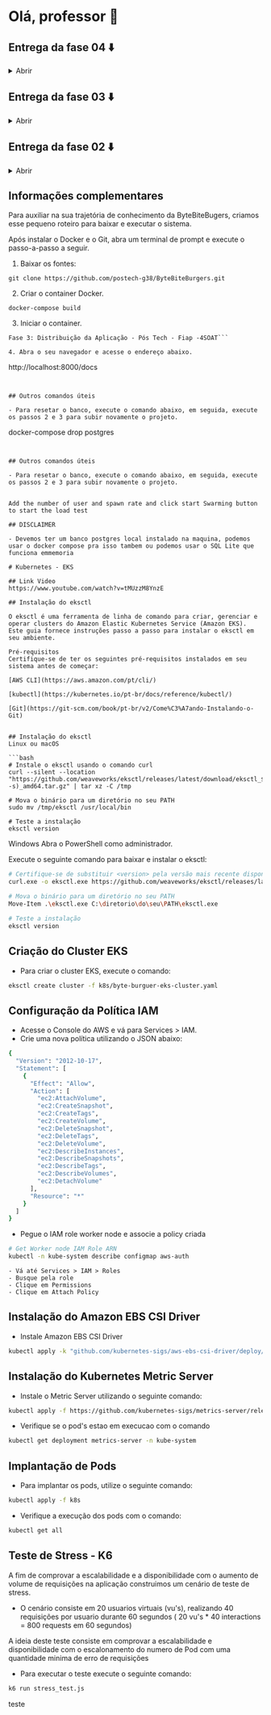 # Olá, professor 👋

## Entrega da fase 04 ⬇️
<details> 
  <summary>Abrir</summary>

  ➡️ Fase 04: 
  
  [![Assista ao Vídeo no YouTube](https://img.shields.io/badge/Assista%20ao%20V%C3%ADdeo-no%20YouTube-red?style=for-the-badge&logo=youtube)](https://www.youtube.com/watch?v=FEfz40NYuA0)

<details>
  <summary>Repositórios</summary>

  #### Microsserviços
  
  - Usuário: https://github.com/postech-g38/ByteBiteBurgersUsers
  - Pedido: https://github.com/postech-g38/ByteBiteBurgersOrders 
  - Pagamento: https://github.com/postech-g38/ByteBiteBurgersPayment 
     
</details>

<details>
  <summary>Desenho de Arquitetura</summary>
</details>

</details>
  
## Entrega da fase 03 ⬇️

<details> 
  <summary>Abrir</summary>

  ➡️ Fase 03: 
  
[![Assista ao Vídeo no YouTube](https://img.shields.io/badge/Assista%20ao%20V%C3%ADdeo-no%20YouTube-red?style=for-the-badge&logo=youtube)](https://www.youtube.com/watch?v=FEfz40NYuA0)


<details>
  <summary>Repositórios</summary>

Aplicação
https://github.com/postech-g38/ByteBiteBurgers

Lambda
https://github.com/postech-g38/lambda-metrics

Infra Kubernetes com Terraform
https://github.com/postech-g38/terraform-eks

Infra banco de dados gerenciáveis com Terraform
https://github.com/postech-g38/terraform-rds

</details>

<details>
  <summary>Desenho de Arquitetura</summary>

  ![Desenho de Arquitetura](https://github.com/postech-g38/ByteBiteBurgers/assets/51934321/b8f3c32e-80b5-46f4-99fc-3abaf3e256cd)

</details>

<details>
  <summary>Estrutura do banco de dados</summary>
  
![Desenho do banco](https://github.com/postech-g38/ByteBiteBurgers/assets/51934321/d63154d1-3686-4f56-a778-4ed6454cdb23)

</details>
</details>

## Entrega da fase 02 ⬇️

<details> 
  <summary>Abrir</summary>

➡️ Fase 02: 

[![Assista ao Vídeo no YouTube](https://img.shields.io/badge/Assista%20ao%20V%C3%ADdeo-no%20YouTube-red?style=for-the-badge&logo=youtube)](https://www.youtube.com/watch?v=tMUzzM8YnzE)




<details>
  <summary>Desenho de Arquitetura</summary>

  ![Desenho de Arquitetura](https://github.com/postech-g38/ByteBiteBurgers/assets/51934321/b8f3c32e-80b5-46f4-99fc-3abaf3e256cd)


  
</details>

<details>
  <summary>Os requisitos do negócio (problema)</summary>

Automatizar o processo de pedidos em estabelecimentos, proporcionando uma experiência eficiente para os clientes, criando um fluxo de trabalho, desde a realização do pedido até a entrega do produto. Por fim, facilitar o gerenciamento de pedidos, pagamentos, usuários e produtos disponíveis.

## Requisitos Funcionais

1. **Gerenciamento de Pedidos:**
   - Permitir que os clientes façam pedidos através dos totens.
   - Criar uma fila de pedidos para otimizar a entrega.
   - Permitir a atualização do status do pedido e consulta em tempo real.

2. **Notificações:**


teste
   - Notificar o usuário quando o pedido estiver concluído.

3. **Processamento de Pagamentos:**
   - Aceitar métodos de pagamento diretamente no totem.
   - Processar e alterar o pedido automaticamente.

4. **Gerenciamento de Produtos:**
   - Permitir a consulta, edição e deleção dos produtos no sistema.

5. **Gerenciamento de Usuários:**
   - Permitir a consulta, edição e deleção dos usuários do sistema.

## Requisitos Não Funcionais

1. **Desempenho:**
   - Lidar com picos de tráfego e indisponibilidade de máquinas.
   - Escalar conforme necessário sem perder dados.

2. **Escalabilidade:**
   - Permitir que o sistema cresça sem a necessidade de recriar o projeto.

## Riscos de Negócio

- **Sistemas Terceiros:**
  - O pagamento é processado em um sistema terceiro, que pode estar indisponível no momento, afetando a operação.
 
</details>
 

<details>
  <summary>Os requisitos de infraestrutura: </summary>
 ## Nuvem Utilizada

Amazon Web Services (AWS)

## Recursos Utilizados no Projeto

O projeto foi iniciado com a ferramenta `eksctl`, que auxilia e facilita o processo de criação de clusters na AWS. Foram utilizados os seguintes serviços da AWS para compor o projeto nesta entrega:

- **Amazon EKS (Elastic Kubernetes Service):**
  - Utilizado para gerenciar clusters Kubernetes.

- **Amazon EC2 (Elastic Compute Cloud):**
  - Utilizado para fornecer instâncias virtuais escaláveis para o projeto.

- **Amazon EBS (Elastic Block Store):**
  - Utilizado para fornecer volumes de armazenamento persistentes para as instâncias EC2.
</details>

<details>
  <summary>Link do Swagger no projeto ou link para download da collection do Postman (JSON).</summary>

- **Swagger:**
  - Link para a documentação Swagger que sobe com a aplicação: [http://localhost:8000/docs](http://localhost:8000/docs)

- **Postman:**
  - Collection do Postman: [ByteBiteBurgers](https://www.postman.com/gold-robot-4346/workspace/g38-pos-tech-fiap/collection/30696994-63b32e4a-a75e-4298-a551-d8cfeb17253b?action=share&creator=30696994&active-environment=30696994-08c7d317-27c4-47af-b65f-8e6d5ca36b23)
  - 
</details>
</details>

## Informações complementares


Para auxiliar na sua trajetória de conhecimento da ByteBiteBugers, criamos esse pequeno roteiro para baixar e executar o sistema.

Após instalar o Docker e o Git, abra um terminal de prompt e execute o passo-a-passo a seguir.

1. Baixar os fontes:

```
git clone https://github.com/postech-g38/ByteBiteBurgers.git
```

2. Criar o container Docker.

```
docker-compose build
```

3. Iniciar o container.

```
Fase 3: Distribuição da Aplicação - Pós Tech - Fiap -4SOAT```

4. Abra o seu navegador e acesse o endereço abaixo.
```
http://localhost:8000/docs
```


## Outros comandos úteis

- Para resetar o banco, execute o comando abaixo, em seguida, execute os passos 2 e 3 para subir novamente o projeto.

```
docker-compose drop postgres
```


## Outros comandos úteis

- Para resetar o banco, execute o comando abaixo, em seguida, execute os passos 2 e 3 para subir novamente o projeto.


Add the number of user and spawn rate and click start Swarming button to start the load test

## DISCLAIMER

- Devemos ter um banco postgres local instalado na maquina, podemos usar o docker compose pra isso tambem ou podemos usar o SQL Lite que funciona emmemoria

# Kubernetes - EKS

## Link Video
https://www.youtube.com/watch?v=tMUzzM8YnzE

## Instalação do eksctl

O eksctl é uma ferramenta de linha de comando para criar, gerenciar e operar clusters do Amazon Elastic Kubernetes Service (Amazon EKS). Este guia fornece instruções passo a passo para instalar o eksctl em seu ambiente.

Pré-requisitos
Certifique-se de ter os seguintes pré-requisitos instalados em seu sistema antes de começar:

[AWS CLI](https://aws.amazon.com/pt/cli/)

[kubectl](https://kubernetes.io/pt-br/docs/reference/kubectl/)

[Git](https://git-scm.com/book/pt-br/v2/Come%C3%A7ando-Instalando-o-Git)


## Instalação do eksctl
Linux ou macOS

```bash
# Instale o eksctl usando o comando curl
curl --silent --location "https://github.com/weaveworks/eksctl/releases/latest/download/eksctl_$(uname -s)_amd64.tar.gz" | tar xz -C /tmp

# Mova o binário para um diretório no seu PATH
sudo mv /tmp/eksctl /usr/local/bin

# Teste a instalação
eksctl version
```
Windows
Abra o PowerShell como administrador.

Execute o seguinte comando para baixar e instalar o eksctl:

```bash
# Certifique-se de substituir <version> pela versão mais recente disponível
curl.exe -o eksctl.exe https://github.com/weaveworks/eksctl/releases/latest/download/eksctl_Windows_amd64.exe

# Mova o binário para um diretório no seu PATH
Move-Item .\eksctl.exe C:\diretorio\do\seu\PATH\eksctl.exe

# Teste a instalação
eksctl version
```
## Criação do Cluster EKS

- Para criar o cluster EKS, execute o comando:

```bash
eksctl create cluster -f k8s/byte-burguer-eks-cluster.yaml
```
## Configuração da Política IAM
 - Acesse o Console do AWS e vá para Services > IAM.
 - Crie uma nova política utilizando o JSON abaixo:

```bash
{
  "Version": "2012-10-17",
  "Statement": [
    {
      "Effect": "Allow",
      "Action": [
        "ec2:AttachVolume",
        "ec2:CreateSnapshot",
        "ec2:CreateTags",
        "ec2:CreateVolume",
        "ec2:DeleteSnapshot",
        "ec2:DeleteTags",
        "ec2:DeleteVolume",
        "ec2:DescribeInstances",
        "ec2:DescribeSnapshots",
        "ec2:DescribeTags",
        "ec2:DescribeVolumes",
        "ec2:DetachVolume"
      ],
      "Resource": "*"
    }
  ]
}
```
- Pegue o IAM role worker node e associe a policy criada

```bash
# Get Worker node IAM Role ARN
kubectl -n kube-system describe configmap aws-auth

```
    - Vá até Services > IAM > Roles
    - Busque pela role
    - Clique em Permissions
    - Clique em Attach Policy

 ## Instalação do Amazon EBS CSI Driver

- Instale Amazon EBS CSI Driver

```bash
kubectl apply -k "github.com/kubernetes-sigs/aws-ebs-csi-driver/deploy/kubernetes/overlays/stable/?ref=master"
```
## Instalação do Kubernetes Metric Server

- Instale o Metric Server utilizando o seguinte comando:

```bash
kubectl apply -f https://github.com/kubernetes-sigs/metrics-server/releases/latest/download/components.yaml
```
 - Verifique se o pod's estao em execucao com o comando

 ```bash
 kubectl get deployment metrics-server -n kube-system
```
## Implantação de Pods

- Para implantar os pods, utilize o seguinte comando:

```bash
kubectl apply -f k8s
```
- Verifique a execução dos pods com o comando:

```bash
kubectl get all
```
## Teste de Stress - K6

A fim de comprovar a escalabilidade e a disponibilidade com o aumento de volume de requisições na aplicação construimos um cenário de teste de stress.

- O cenário consiste em 20 usuarios virtuais (vu's), realizando 40 requisições por usuario durante 60 segundos ( 20 vu's * 40 interactions = 800 requests em 60 segundos)

A ideia deste teste consiste em comprovar a escalabilidade e disponibilidade com o escalonamento do numero de Pod com uma quantidade minima de erro de requisições

- Para executar o teste execute o seguinte comando:

```bash
k6 run stress_test.js
```

teste

